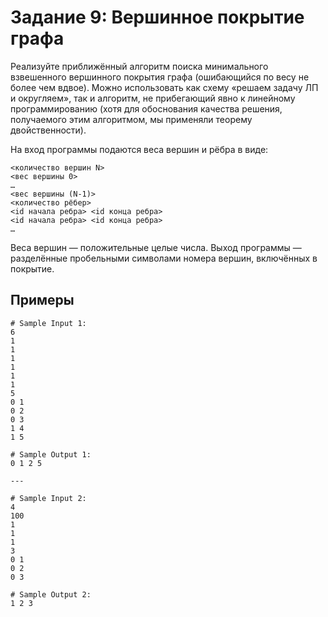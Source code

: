# Задание 9: Вершинное покрытие графа

Реализуйте приближённый алгоритм поиска минимального взвешенного вершинного покрытия графа (ошибающийся по весу не более чем вдвое). Можно использовать как схему «решаем задачу ЛП и округляем», так и алгоритм, не прибегающий явно к линейному программированию (хотя для обоснования качества решения, получаемого этим алгоритмом, мы применяли теорему двойственности).

На вход программы подаются веса вершин и рёбра в виде:

```
<количество вершин N>
<вес вершины 0>
…
<вес вершины (N-1)>
<количество рёбер>
<id начала ребра> <id конца ребра>
<id начала ребра> <id конца ребра>
…
```

Веса вершин — положительные целые числа. Выход программы — разделённые пробельными символами номера вершин, включённых в покрытие.

## Примеры

```
# Sample Input 1:
6
1
1
1
1
1
1
5
0 1
0 2
0 3
1 4
1 5

# Sample Output 1:
0 1 2 5

---

# Sample Input 2:
4
100
1
1
1
3
0 1
0 2
0 3

# Sample Output 2:
1 2 3
```
